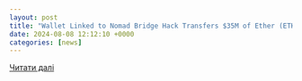 ```yaml
---
layout: post
title: "Wallet Linked to Nomad Bridge Hack Transfers $35M of Ether (ETH) to Tornado Cash Mixer"
date: 2024-08-08 12:12:10 +0000
categories: [news]
---
```


[Читати далі](https://www.coindesk.com/business/2024/08/08/wallet-linked-to-nomad-bridge-hack-transfers-36m-of-ether-to-tornado-cash/)
